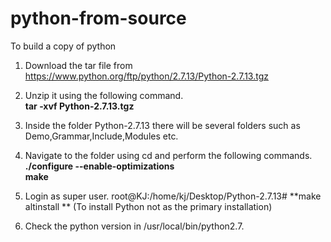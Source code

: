 # python-from-source
To build a copy of python

1. Download the tar file from  https://www.python.org/ftp/python/2.7.13/Python-2.7.13.tgz  <br />

2. Unzip it using the following command. <br />
**tar -xvf Python-2.7.13.tgz**

3. Inside the folder Python-2.7.13 there will be several folders such as Demo,Grammar,Include,Modules etc.

4. Navigate to the folder using cd and perform the following commands. <br />
 **./configure --enable-optimizations**   <br />
 **make** <br />

5. Login as super user.
root@KJ:/home/kj/Desktop/Python-2.7.13# **make altinstall **
(To install Python not as the primary installation)

6. Check the python version in /usr/local/bin/python2.7.


